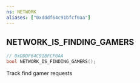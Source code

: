 ```yaml
---
ns: NETWORK
aliases: ["0xdddf64c91bfcf0aa"]
---
```

## NETWORK_IS_FINDING_GAMERS

```c
// 0xDDDF64C91BFCF0AA
bool NETWORK_IS_FINDING_GAMERS();
```

Track find gamer requests

